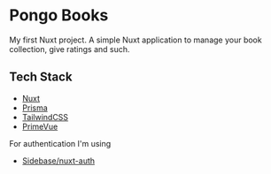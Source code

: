 # Pongo Books

My first Nuxt project. A simple Nuxt application to manage your book collection, give ratings and such. 

## Tech Stack

- [Nuxt](https://nuxt.com/)
- [Prisma](https://www.prisma.io/)
- [TailwindCSS](https://tailwindcss.com/)
- [PrimeVue](https://primevue.org/)

For authentication I'm using
- [Sidebase/nuxt-auth](https://sidebase.io/nuxt-auth/getting-started)